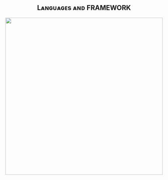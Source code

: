 

<!--Languages and Tools Section-->       
<h2 align="center">Lᴀɴɢᴜᴀɢᴇs ᴀɴᴅ FRAMEWORK</h2> 
<p align="center">
<img width="500px"  src="https://skillicons.dev/icons?i=java,spring,js,nodejs,react,angular,rust&perline=10"  />
</p>
